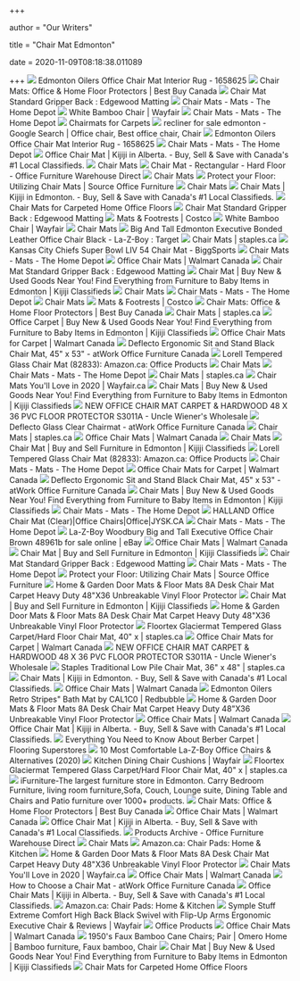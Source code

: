 +++
        
author = "Our Writers"
        
title = "Chair Mat Edmonton"
        
date = 2020-11-09T08:18:38.011089
        
+++
[ ![](https://www.rallyhouse.com/assets/images/products/1658625-2.jpg)](https://www.rallyhouse.com/assets/images/products/1658625-2.jpg) Edmonton Oilers Office Chair Mat Interior Rug - 1658625
[ ![](https://multimedia.bbycastatic.ca/multimedia/products/500x500/126/12616/12616534.jpeg)](https://multimedia.bbycastatic.ca/multimedia/products/500x500/126/12616/12616534.jpeg) Chair Mats: Office & Home Floor Protectors | Best Buy Canada
[ ![](https://edgewoodgroup.ca/website/var/tmp/image-thumbnails/0/3174/thumb__productResponsive/Chair%20Mat%20Standard%20Gripper%20Back_Application%201.jpeg)](https://edgewoodgroup.ca/website/var/tmp/image-thumbnails/0/3174/thumb__productResponsive/Chair%20Mat%20Standard%20Gripper%20Back_Application%201.jpeg) Chair Mat Standard Gripper Back : Edgewood Matting
[ ![](https://images.homedepot-static.com/productImages/a5c351ce-19cc-43bc-83b0-4f1ae997cd0f/svn/clear-lorell-chair-mats-llr82825-64_400.jpg)](https://images.homedepot-static.com/productImages/a5c351ce-19cc-43bc-83b0-4f1ae997cd0f/svn/clear-lorell-chair-mats-llr82825-64_400.jpg) Chair Mats - Mats - The Home Depot
[ ![](https://secure.img1-fg.wfcdn.com/im/25865515/resize-h600-w600%5Ecompr-r85/7234/72346994/Bamboo+Office+Chair+Mat.jpg)](https://secure.img1-fg.wfcdn.com/im/25865515/resize-h600-w600%5Ecompr-r85/7234/72346994/Bamboo+Office+Chair+Mat.jpg) White Bamboo Chair | Wayfair
[ ![](https://images.homedepot-static.com/productImages/1c4e7b8c-8ea0-408c-8a90-8036d1bb53ae/svn/crystal-clear-chair-mats-fc124860eg-64_400.jpg)](https://images.homedepot-static.com/productImages/1c4e7b8c-8ea0-408c-8a90-8036d1bb53ae/svn/crystal-clear-chair-mats-fc124860eg-64_400.jpg) Chair Mats - Mats - The Home Depot
[ ![](https://www.source.ca/wp-content/uploads/2017/09/Chairmat_Carpet.jpg)](https://www.source.ca/wp-content/uploads/2017/09/Chairmat_Carpet.jpg) Chairmats for Carpets
[ ![](https://i.pinimg.com/736x/03/cc/1a/03cc1a70b94fdf2667bc64cbddafc8a0.jpg)](https://i.pinimg.com/736x/03/cc/1a/03cc1a70b94fdf2667bc64cbddafc8a0.jpg) recliner for sale edmonton - Google Search | Office chair, Best office chair,  Chair
[ ![](https://www.rallyhouse.com/assets/images/products/1658625-1.jpg)](https://www.rallyhouse.com/assets/images/products/1658625-1.jpg) Edmonton Oilers Office Chair Mat Interior Rug - 1658625
[ ![](https://images.homedepot-static.com/productImages/f605a0d5-f99c-49cc-b60b-c5ba21548790/svn/clear-ultimat-chair-mats-fr1215020019er-e4_400.jpg)](https://images.homedepot-static.com/productImages/f605a0d5-f99c-49cc-b60b-c5ba21548790/svn/clear-ultimat-chair-mats-fr1215020019er-e4_400.jpg) Chair Mats - Mats - The Home Depot
[ ![](https://i.ebayimg.com/00/s/NjAwWDYwMA==/z/PLsAAOSwEARa~zDi/$_35.JPG)](https://i.ebayimg.com/00/s/NjAwWDYwMA==/z/PLsAAOSwEARa~zDi/$_35.JPG) Office Chair Mat | Kijiji in Alberta. - Buy, Sell & Save with Canada's #1  Local Classifieds.
[ ![](x-raw-image:///446aa5e0731bfb97481d0a6dc254fb5c2a44d081bb1e9eca5a4c048577ff83e4)](x-raw-image:///446aa5e0731bfb97481d0a6dc254fb5c2a44d081bb1e9eca5a4c048577ff83e4) Chair Mats
[ ![](https://www.ofwd.com/wp-content/uploads/2018/06/Chair-Mat-rectangular-hard-floor-1.jpg)](https://www.ofwd.com/wp-content/uploads/2018/06/Chair-Mat-rectangular-hard-floor-1.jpg) Chair Mat - Rectangular - Hard Floor - Office Furniture Warehouse Direct
[ ![](x-raw-image:///fe67e12794e9c5152b3dc0a60c65c2e41b061fbb0e7e011474969692f5f40ea7)](x-raw-image:///fe67e12794e9c5152b3dc0a60c65c2e41b061fbb0e7e011474969692f5f40ea7) Chair Mats
[ ![](https://www.source.ca/wp-content/uploads/2018/01/Clear-Chair-Mat-Edge-600.jpg)](https://www.source.ca/wp-content/uploads/2018/01/Clear-Chair-Mat-Edge-600.jpg) Protect your Floor: Utilizing Chair Mats | Source Office Furniture
[ ![](x-raw-image:///584e6703104b6c03302d15173193496019cae5fefc0735842a225884769eebd9)](x-raw-image:///584e6703104b6c03302d15173193496019cae5fefc0735842a225884769eebd9) Chair Mats
[ ![](https://i.ebayimg.com/images/g/OiMAAOSwD8FfoJ-v/s-l200.jpg)](https://i.ebayimg.com/images/g/OiMAAOSwD8FfoJ-v/s-l200.jpg) Chair Mats | Kijiji in Edmonton. - Buy, Sell & Save with Canada's #1 Local  Classifieds.
[ ![](https://www.thespruce.com/thmb/sGS5P9tLivKtGS5bmjFpWRbJavY=/1628x1628/smart/filters:no_upscale()/GettyImages-200151968-001-5a6426ecaad52b0036d0ea9e.jpg)](https://www.thespruce.com/thmb/sGS5P9tLivKtGS5bmjFpWRbJavY=/1628x1628/smart/filters:no_upscale()/GettyImages-200151968-001-5a6426ecaad52b0036d0ea9e.jpg) Chair Mats for Carpeted Home Office Floors
[ ![](https://edgewoodgroup.ca/website/var/tmp/image-thumbnails/0/3175/thumb__product/Chair%20Mat%20Standard%20Gripper%20Back_Application%202.png)](https://edgewoodgroup.ca/website/var/tmp/image-thumbnails/0/3175/thumb__product/Chair%20Mat%20Standard%20Gripper%20Back_Application%202.png) Chair Mat Standard Gripper Back : Edgewood Matting
[ ![](https://images.costco-static.com/ImageDelivery/imageService?profileId=12026539&imageId=1083095-894__1&recipeName=350)](https://images.costco-static.com/ImageDelivery/imageService?profileId=12026539&imageId=1083095-894__1&recipeName=350) Mats & Footrests | Costco
[ ![](https://secure.img1-fg.wfcdn.com/im/58778321/resize-h310-w310%5Ecompr-r85/7432/74328903/beveled-bamboo-office-chairmat.jpg)](https://secure.img1-fg.wfcdn.com/im/58778321/resize-h310-w310%5Ecompr-r85/7432/74328903/beveled-bamboo-office-chairmat.jpg) White Bamboo Chair | Wayfair
[ ![](x-raw-image:///5405615e890aa799857cf948c7dd535adf97fb648f60d7b890d6e2073acd0005)](x-raw-image:///5405615e890aa799857cf948c7dd535adf97fb648f60d7b890d6e2073acd0005) Chair Mats
[ ![](https://target.scene7.com/is/image/Target/GUEST_ca743fcd-67a7-49e9-bded-a558a0ef4f94?wid=488&hei=488&fmt=pjpeg)](https://target.scene7.com/is/image/Target/GUEST_ca743fcd-67a7-49e9-bded-a558a0ef4f94?wid=488&hei=488&fmt=pjpeg) Big And Tall Edmonton Executive Bonded Leather Office Chair Black -  La-Z-Boy : Target
[ ![](https://cdn.shopify.com/s/files/1/0036/4806/1509/products/a645393792dfa031be0597f0cf6cc6c8d607a190_square768389_1.jpg?v=1601843351)](https://cdn.shopify.com/s/files/1/0036/4806/1509/products/a645393792dfa031be0597f0cf6cc6c8d607a190_square768389_1.jpg?v=1601843351) Chair Mats | staples.ca
[ ![](https://cdn10.bigcommerce.com/s-8c7a6u/products/413835/images/1003224/28557-FM__17277.1581445567.1280.1280.jpg?c=2)](https://cdn10.bigcommerce.com/s-8c7a6u/products/413835/images/1003224/28557-FM__17277.1581445567.1280.1280.jpg?c=2) Kansas City Chiefs Super Bowl LIV 54 Chair Mat - BiggSports
[ ![](https://images.homedepot-static.com/productImages/06ff646c-ce98-40ca-b0ac-d5f25bcb2557/svn/clear-ultimat-chair-mats-fr1115020023er-e4_400.jpg)](https://images.homedepot-static.com/productImages/06ff646c-ce98-40ca-b0ac-d5f25bcb2557/svn/clear-ultimat-chair-mats-fr1115020023er-e4_400.jpg) Chair Mats - Mats - The Home Depot
[ ![](http://i5.walmartimages.com/asr/8919bbe5-2df2-402d-9253-2beb334e5536_1.fef03a26b19290d2118f4d8240766fb2.jpeg?odnBg=ffffff)](http://i5.walmartimages.com/asr/8919bbe5-2df2-402d-9253-2beb334e5536_1.fef03a26b19290d2118f4d8240766fb2.jpeg?odnBg=ffffff) Office Chair Mats | Walmart Canada
[ ![](https://edgewoodgroup.ca/website/var/tmp/image-thumbnails/0/3171/thumb__productThumbnail/Chair%20Mat%20Smooth%20Back_Feature.jpeg)](https://edgewoodgroup.ca/website/var/tmp/image-thumbnails/0/3171/thumb__productThumbnail/Chair%20Mat%20Smooth%20Back_Feature.jpeg) Chair Mat Standard Gripper Back : Edgewood Matting
[ ![](https://i.ebayimg.com/images/g/5CkAAOSwNupfPyLK/s-l200.jpg)](https://i.ebayimg.com/images/g/5CkAAOSwNupfPyLK/s-l200.jpg) Chair Mat | Buy New & Used Goods Near You! Find Everything from Furniture  to Baby Items in Edmonton | Kijiji Classifieds
[ ![](x-raw-image:///c7a3c98e6fc0e6ea0af06cc344a7b73c01aae81a196da4868fe303d7b21505b1)](x-raw-image:///c7a3c98e6fc0e6ea0af06cc344a7b73c01aae81a196da4868fe303d7b21505b1) Chair Mats
[ ![](https://images.homedepot-static.com/productImages/e16f74a1-0736-4ab2-82b9-8a441973dcc7/svn/clear-advantagemat-chair-mats-fc127519ev-e4_400.jpg)](https://images.homedepot-static.com/productImages/e16f74a1-0736-4ab2-82b9-8a441973dcc7/svn/clear-advantagemat-chair-mats-fc127519ev-e4_400.jpg) Chair Mats - Mats - The Home Depot
[ ![](x-raw-image:///15a0984ebab5f468dc0e8e579a9fd5584049787cb01f5fca2ca23a650efec63e)](x-raw-image:///15a0984ebab5f468dc0e8e579a9fd5584049787cb01f5fca2ca23a650efec63e) Chair Mats
[ ![](https://images.costco-static.com/ImageDelivery/imageService?profileId=12026539&imageId=1057242-894__1&recipeName=350)](https://images.costco-static.com/ImageDelivery/imageService?profileId=12026539&imageId=1057242-894__1&recipeName=350) Mats & Footrests | Costco
[ ![](https://multimedia.bbycastatic.ca/multimedia/products/500x500/126/12616/12616529.jpeg)](https://multimedia.bbycastatic.ca/multimedia/products/500x500/126/12616/12616529.jpeg) Chair Mats: Office & Home Floor Protectors | Best Buy Canada
[ ![](https://cdn.shopify.com/s/files/1/0036/4806/1509/products/bece180e5f1337ecc5d746c434b54a38da449f7c_square466367_1.jpg?v=1601843398)](https://cdn.shopify.com/s/files/1/0036/4806/1509/products/bece180e5f1337ecc5d746c434b54a38da449f7c_square466367_1.jpg?v=1601843398) Chair Mats | staples.ca
[ ![](https://i.ebayimg.com/00/s/Mzc0WDQ5OA==/z/gvoAAOSwFiNdjR16/$_35.JPG)](https://i.ebayimg.com/00/s/Mzc0WDQ5OA==/z/gvoAAOSwFiNdjR16/$_35.JPG) Office Carpet | Buy New & Used Goods Near You! Find Everything from  Furniture to Baby Items in Edmonton | Kijiji Classifieds
[ ![](https://i5.walmartimages.ca/images/Thumbnails/937/728/6000198937728.jpg?odnBound=200)](https://i5.walmartimages.ca/images/Thumbnails/937/728/6000198937728.jpg?odnBound=200) Office Chair Mats for Carpet | Walmart Canada
[ ![](https://www.atwork.ca/wp-content//uploads/2018/12/Deflecto-Ergonomic-Sit-and-Stand-Black-Chair-Mat-CM24242BLKSS.jpg)](https://www.atwork.ca/wp-content//uploads/2018/12/Deflecto-Ergonomic-Sit-and-Stand-Black-Chair-Mat-CM24242BLKSS.jpg) Deflecto Ergonomic Sit and Stand Black Chair Mat, 45" x 53" - atWork Office  Furniture Canada
[ ![](https://images-na.ssl-images-amazon.com/images/I/91wkpDt0DLL._AC_UL160_SR160,160_.jpg)](https://images-na.ssl-images-amazon.com/images/I/91wkpDt0DLL._AC_UL160_SR160,160_.jpg) Lorell Tempered Glass Chair Mat (82833): Amazon.ca: Office Products
[ ![](x-raw-image:///d0e0c358653fa1223c47356d37bf52c0d020da5e72cbbc7a6680aac91d4c9c91)](x-raw-image:///d0e0c358653fa1223c47356d37bf52c0d020da5e72cbbc7a6680aac91d4c9c91) Chair Mats
[ ![](https://images.homedepot-static.com/productImages/0bf3c84e-98ab-4267-addd-94d2eaabdaa1/svn/clear-ultimat-chair-mats-fc118927er-e4_400.jpg)](https://images.homedepot-static.com/productImages/0bf3c84e-98ab-4267-addd-94d2eaabdaa1/svn/clear-ultimat-chair-mats-fc118927er-e4_400.jpg) Chair Mats - Mats - The Home Depot
[ ![](https://cdn.shopify.com/s/files/1/0036/4806/1509/products/08b1d7c7ef01f6ab770829600794831f1fce4aea_square365456_1.jpg?v=1601843606)](https://cdn.shopify.com/s/files/1/0036/4806/1509/products/08b1d7c7ef01f6ab770829600794831f1fce4aea_square365456_1.jpg?v=1601843606) Chair Mats | staples.ca
[ ![](https://secure.img1-fg.wfcdn.com/im/41740654/resize-h160-w160%5Ecompr-r85/8835/88358887/Hard+Floor+Straight+Standard+Lip+Chair+Mat.jpg)](https://secure.img1-fg.wfcdn.com/im/41740654/resize-h160-w160%5Ecompr-r85/8835/88358887/Hard+Floor+Straight+Standard+Lip+Chair+Mat.jpg) Chair Mats You'll Love in 2020 | Wayfair.ca
[ ![](https://i.ebayimg.com/images/g/kgIAAOSwk6RfIPiK/s-l200.jpg)](https://i.ebayimg.com/images/g/kgIAAOSwk6RfIPiK/s-l200.jpg) Chair Mats | Buy New & Used Goods Near You! Find Everything from Furniture  to Baby Items in Edmonton | Kijiji Classifieds
[ ![](http://unclewiener.com/wp-content/uploads/2019/02/1-7.jpg)](http://unclewiener.com/wp-content/uploads/2019/02/1-7.jpg) NEW OFFICE CHAIR MAT CARPET & HARDWOOD 48 X 36 PVC FLOOR PROTECTOR S3011A -  Uncle Wiener's Wholesale
[ ![](https://www.atwork.ca/wp-content//uploads/2018/06/Glass-Clear-Chairmats-1024x1024-1024x1024.jpg)](https://www.atwork.ca/wp-content//uploads/2018/06/Glass-Clear-Chairmats-1024x1024-1024x1024.jpg) Deflecto Glass Clear Chairmat - atWork Office Furniture Canada
[ ![](https://cdn.shopify.com/s/files/1/0036/4806/1509/products/fdb4dd067f84a61ecca54f3e6bf758bc6fe9860a_square213873_1.jpg?v=1601843325)](https://cdn.shopify.com/s/files/1/0036/4806/1509/products/fdb4dd067f84a61ecca54f3e6bf758bc6fe9860a_square213873_1.jpg?v=1601843325) Chair Mats | staples.ca
[ ![](https://i5.walmartimages.ca/images/Thumbnails/856/021/6000199856021.jpg?odnBound=200)](https://i5.walmartimages.ca/images/Thumbnails/856/021/6000199856021.jpg?odnBound=200) Office Chair Mats | Walmart Canada
[ ![](x-raw-image:///0b233a8d0955f0a05c7dba022895f146f946e31db9a3a736bacadbf3b4fdd605)](x-raw-image:///0b233a8d0955f0a05c7dba022895f146f946e31db9a3a736bacadbf3b4fdd605) Chair Mats
[ ![](https://i.ebayimg.com/images/g/iMYAAOSw7zFfK1x6/s-l200.jpg)](https://i.ebayimg.com/images/g/iMYAAOSw7zFfK1x6/s-l200.jpg) Chair Mat | Buy and Sell Furniture in Edmonton | Kijiji Classifieds
[ ![](https://images-na.ssl-images-amazon.com/images/I/61XxEoM6jLL._AC_SL1500_.jpg)](https://images-na.ssl-images-amazon.com/images/I/61XxEoM6jLL._AC_SL1500_.jpg) Lorell Tempered Glass Chair Mat (82833): Amazon.ca: Office Products
[ ![](https://images.homedepot-static.com/productImages/17e96821-05f7-4705-a8e0-13ba77f816fc/svn/crystal-clear-chair-mats-fc124053eg-e4_400.jpg)](https://images.homedepot-static.com/productImages/17e96821-05f7-4705-a8e0-13ba77f816fc/svn/crystal-clear-chair-mats-fc124053eg-e4_400.jpg) Chair Mats - Mats - The Home Depot
[ ![](https://i5.walmartimages.com/asr/46ed09fc-2a9c-4eb7-b100-814f6d2a6aaa.e26892e652f4978837cf012b97e10c86.jpeg?odnBg=ffffff&odnBound=200)](https://i5.walmartimages.com/asr/46ed09fc-2a9c-4eb7-b100-814f6d2a6aaa.e26892e652f4978837cf012b97e10c86.jpeg?odnBg=ffffff&odnBound=200) Office Chair Mats for Carpet | Walmart Canada
[ ![](https://www.atwork.ca/wp-content//uploads/2018/12/Deflecto-Ergonomic-Sit-and-Stand-Black-Chair-Mat-sit-stand-mat-1024x1024.jpg)](https://www.atwork.ca/wp-content//uploads/2018/12/Deflecto-Ergonomic-Sit-and-Stand-Black-Chair-Mat-sit-stand-mat-1024x1024.jpg) Deflecto Ergonomic Sit and Stand Black Chair Mat, 45" x 53" - atWork Office  Furniture Canada
[ ![](https://i.ebayimg.com/images/g/mA4AAOSwHAFfIpB1/s-l200.jpg)](https://i.ebayimg.com/images/g/mA4AAOSwHAFfIpB1/s-l200.jpg) Chair Mats | Buy New & Used Goods Near You! Find Everything from Furniture  to Baby Items in Edmonton | Kijiji Classifieds
[ ![](https://images.homedepot-static.com/productImages/fafb93d3-939d-46b7-bc21-f94d9d654067/svn/cerise-chair-mats-fc111001009rc-64_400.jpg)](https://images.homedepot-static.com/productImages/fafb93d3-939d-46b7-bc21-f94d9d654067/svn/cerise-chair-mats-fc111001009rc-64_400.jpg) Chair Mats - Mats - The Home Depot
[ ![](https://www.jysk.ca/media/catalog/product/7/1/716-12-1007_halland_chair_mat.jpg?quality=80&fit=bounds&height=520&width=520&canvas=520:520)](https://www.jysk.ca/media/catalog/product/7/1/716-12-1007_halland_chair_mat.jpg?quality=80&fit=bounds&height=520&width=520&canvas=520:520) HALLAND Office Chair Mat (Clear)|Office Chairs|Office|JYSK.CA
[ ![](https://images.homedepot-static.com/productImages/8b096721-cf3e-46ad-901f-649ae76e7698/svn/cerise-chair-mats-fc111001009rc-e4_400.jpg)](https://images.homedepot-static.com/productImages/8b096721-cf3e-46ad-901f-649ae76e7698/svn/cerise-chair-mats-fc111001009rc-e4_400.jpg) Chair Mats - Mats - The Home Depot
[ ![](https://i.ebayimg.com/images/g/OHgAAOSw0ule86fv/s-l1600.jpg)](https://i.ebayimg.com/images/g/OHgAAOSw0ule86fv/s-l1600.jpg) La-Z-Boy Woodbury Big and Tall Executive Office Chair Brown 48961b for sale  online | eBay
[ ![](https://i5.walmartimages.com/asr/c5bb0b5a-8118-4802-b781-5653a8a48b2f_1.206aed516efdac69cfc1d3fe95313244.jpeg?odnBg=ffffff&odnBound=200)](https://i5.walmartimages.com/asr/c5bb0b5a-8118-4802-b781-5653a8a48b2f_1.206aed516efdac69cfc1d3fe95313244.jpeg?odnBg=ffffff&odnBound=200) Office Chair Mats | Walmart Canada
[ ![](https://i.ebayimg.com/images/g/UOEAAOSwMltfOTKw/s-l200.jpg)](https://i.ebayimg.com/images/g/UOEAAOSwMltfOTKw/s-l200.jpg) Chair Mat | Buy and Sell Furniture in Edmonton | Kijiji Classifieds
[ ![](https://edgewoodgroup.ca/website/var/tmp/image-thumbnails/0/2717/thumb__productThumbnail/Executive_Feature.jpeg)](https://edgewoodgroup.ca/website/var/tmp/image-thumbnails/0/2717/thumb__productThumbnail/Executive_Feature.jpeg) Chair Mat Standard Gripper Back : Edgewood Matting
[ ![](https://images.homedepot-static.com/productImages/155fc5ed-8be9-4cbb-af3a-cb6ee78a1050/svn/black-advantagemat-chair-mats-fr114860lebv-e4_400.jpg)](https://images.homedepot-static.com/productImages/155fc5ed-8be9-4cbb-af3a-cb6ee78a1050/svn/black-advantagemat-chair-mats-fr114860lebv-e4_400.jpg) Chair Mats - Mats - The Home Depot
[ ![](https://www.source.ca/wp-content/uploads/2018/10/floor-damage-1024x274.jpg)](https://www.source.ca/wp-content/uploads/2018/10/floor-damage-1024x274.jpg) Protect your Floor: Utilizing Chair Mats | Source Office Furniture
[ ![](https://i.pinimg.com/236x/4f/ae/2b/4fae2b0b298cfbb79f636272d93d1e92.jpg)](https://i.pinimg.com/236x/4f/ae/2b/4fae2b0b298cfbb79f636272d93d1e92.jpg) Home & Garden Door Mats & Floor Mats 8A Desk Chair Mat Carpet Heavy Duty  48"X36 Unbreakable Vinyl Floor Protector
[ ![](https://i.ebayimg.com/images/g/g3oAAOSw0tNfGxFl/s-l200.jpg)](https://i.ebayimg.com/images/g/g3oAAOSw0tNfGxFl/s-l200.jpg) Chair Mat | Buy and Sell Furniture in Edmonton | Kijiji Classifieds
[ ![](https://i.ebayimg.com/thumbs/images/g/R~MAAOSwKhpdsv8L/s-l225.jpg)](https://i.ebayimg.com/thumbs/images/g/R~MAAOSwKhpdsv8L/s-l225.jpg) Home & Garden Door Mats & Floor Mats 8A Desk Chair Mat Carpet Heavy Duty  48"X36 Unbreakable Vinyl Floor Protector
[ ![](https://cdn.shopify.com/s/files/1/0036/4806/1509/products/0ebcb92cf7319c6a3db420d06348ce50a2dafc92_square2882420_2_1000x1000@2x.jpg?v=1601843323)](https://cdn.shopify.com/s/files/1/0036/4806/1509/products/0ebcb92cf7319c6a3db420d06348ce50a2dafc92_square2882420_2_1000x1000@2x.jpg?v=1601843323) Floortex Glaciermat Tempered Glass Carpet/Hard Floor Chair Mat, 40" x |  staples.ca
[ ![](https://i5.walmartimages.ca/images/Thumbnails/856/051/6000199856051.jpg?odnBound=200)](https://i5.walmartimages.ca/images/Thumbnails/856/051/6000199856051.jpg?odnBound=200) Office Chair Mats for Carpet | Walmart Canada
[ ![](http://unclewiener.com/wp-content/uploads/2019/02/s-l500.jpg)](http://unclewiener.com/wp-content/uploads/2019/02/s-l500.jpg) NEW OFFICE CHAIR MAT CARPET & HARDWOOD 48 X 36 PVC FLOOR PROTECTOR S3011A -  Uncle Wiener's Wholesale
[ ![](https://cdn.shopify.com/s/files/1/0036/4806/1509/products/316219d57ab4aadd7d8d9be28aa878e7bf7f00e1_square449725_2_1000x1000@2x.jpg?v=1601843606)](https://cdn.shopify.com/s/files/1/0036/4806/1509/products/316219d57ab4aadd7d8d9be28aa878e7bf7f00e1_square449725_2_1000x1000@2x.jpg?v=1601843606) Staples Traditional Low Pile Chair Mat, 36" x 48" | staples.ca
[ ![](https://i.ebayimg.com/images/g/B1QAAOSw4etfhNh6/s-l200.jpg)](https://i.ebayimg.com/images/g/B1QAAOSw4etfhNh6/s-l200.jpg) Chair Mats | Kijiji in Edmonton. - Buy, Sell & Save with Canada's #1 Local  Classifieds.
[ ![](https://i5.walmartimages.com/asr/99e56c02-fc6d-4561-840e-ce04cfeef223.9ee20c0617aee7b13a08f36d6ab17543.jpeg?odnBg=ffffff&odnBound=200)](https://i5.walmartimages.com/asr/99e56c02-fc6d-4561-840e-ce04cfeef223.9ee20c0617aee7b13a08f36d6ab17543.jpeg?odnBg=ffffff&odnBound=200) Office Chair Mats | Walmart Canada
[ ![](https://ih1.redbubble.net/image.863596331.3099/ur,bathmat_context_small,wide_portrait,750x1000.1u2.jpg)](https://ih1.redbubble.net/image.863596331.3099/ur,bathmat_context_small,wide_portrait,750x1000.1u2.jpg) Edmonton Oilers Retro Stripes" Bath Mat by CAL1C0 | Redbubble
[ ![](https://i.ebayimg.com/thumbs/images/g/SjYAAOSwsAtduTsS/s-l225.jpg)](https://i.ebayimg.com/thumbs/images/g/SjYAAOSwsAtduTsS/s-l225.jpg) Home & Garden Door Mats & Floor Mats 8A Desk Chair Mat Carpet Heavy Duty  48"X36 Unbreakable Vinyl Floor Protector
[ ![](https://i5.walmartimages.com/asr/0eeffa0b-804d-44ec-9297-ae306d48ba47_1.361ce91a816ffd6c254b3e5e8c57380f.jpeg?odnBg=ffffff&odnBound=200)](https://i5.walmartimages.com/asr/0eeffa0b-804d-44ec-9297-ae306d48ba47_1.361ce91a816ffd6c254b3e5e8c57380f.jpeg?odnBg=ffffff&odnBound=200) Office Chair Mats | Walmart Canada
[ ![](https://i.ebayimg.com/00/s/ODAwWDYwMA==/z/nSAAAOSwVO5d6oUM/$_35.JPG)](https://i.ebayimg.com/00/s/ODAwWDYwMA==/z/nSAAAOSwVO5d6oUM/$_35.JPG) Office Chair Mat | Kijiji in Alberta. - Buy, Sell & Save with Canada's #1  Local Classifieds.
[ ![](https://www.flooringsuperstores.com/blog/everything-about-berber-carpet-edmonton/everything-about-berber-carpet-edmonton.jpg)](https://www.flooringsuperstores.com/blog/everything-about-berber-carpet-edmonton/everything-about-berber-carpet-edmonton.jpg) Everything You Need to Know About Berber Carpet | Flooring Superstores
[ ![](https://officechairpicks.com/wp-content/uploads/2019/01/Best-La-Z-Boy-Office-Chairs-e1596041632889.jpg)](https://officechairpicks.com/wp-content/uploads/2019/01/Best-La-Z-Boy-Office-Chairs-e1596041632889.jpg) 10 Most Comfortable La-Z-Boy Office Chairs & Alternatives (2020)
[ ![](https://secure.img1-fg.wfcdn.com/im/63164746/resize-h600-w600%5Ecompr-r85/1284/128461577/Memory+Foam+Dining+Chair+Cushion.jpg)](https://secure.img1-fg.wfcdn.com/im/63164746/resize-h600-w600%5Ecompr-r85/1284/128461577/Memory+Foam+Dining+Chair+Cushion.jpg) Kitchen Dining Chair Cushions | Wayfair
[ ![](https://cdn.shopify.com/s/files/1/0036/4806/1509/products/f603b8333f3b277202d58b294ef46194b5bc2fea_square2882420_3_1000x1000@2x.jpg?v=1601843323)](https://cdn.shopify.com/s/files/1/0036/4806/1509/products/f603b8333f3b277202d58b294ef46194b5bc2fea_square2882420_3_1000x1000@2x.jpg?v=1601843323) Floortex Glaciermat Tempered Glass Carpet/Hard Floor Chair Mat, 40" x |  staples.ca
[ ![](https://ifurniture.ca/images/thumbs/0018479.jpeg)](https://ifurniture.ca/images/thumbs/0018479.jpeg) iFurniture-The largest furniture store in Edmonton. Carry Bedroom  Furniture, living room furniture,Sofa, Couch, Lounge suite, Dining Table  and Chairs and Patio furniture over 1000+ products.
[ ![](https://multimedia.bbycastatic.ca/multimedia/products/500x500/133/13337/13337522.jpg)](https://multimedia.bbycastatic.ca/multimedia/products/500x500/133/13337/13337522.jpg) Chair Mats: Office & Home Floor Protectors | Best Buy Canada
[ ![](https://i5.walmartimages.com/asr/85a41892-2d01-4b88-b8f1-a3ff45657cdd.33a92ff5e206fe229c9e0b80010df304.jpeg?odnBg=ffffff&odnBound=200)](https://i5.walmartimages.com/asr/85a41892-2d01-4b88-b8f1-a3ff45657cdd.33a92ff5e206fe229c9e0b80010df304.jpeg?odnBg=ffffff&odnBound=200) Office Chair Mats | Walmart Canada
[ ![](https://i.ebayimg.com/00/s/ODAwWDYwMA==/z/hOwAAOSwkW5d9WPd/$_35.PNG)](https://i.ebayimg.com/00/s/ODAwWDYwMA==/z/hOwAAOSwkW5d9WPd/$_35.PNG) Office Chair Mat | Kijiji in Alberta. - Buy, Sell & Save with Canada's #1  Local Classifieds.
[ ![](https://www.officefurniturewarehousedirect.com/wp-content/uploads/2018/06/Chair-Mat-wlip-hard-floor-1.jpg)](https://www.officefurniturewarehousedirect.com/wp-content/uploads/2018/06/Chair-Mat-wlip-hard-floor-1.jpg) Products Archive - Office Furniture Warehouse Direct
[ ![](x-raw-image:///4ad7f4616426656e4c81d0615eb45c8ff2b5ebf5eeec8f9e3f75b355b5456cf3)](x-raw-image:///4ad7f4616426656e4c81d0615eb45c8ff2b5ebf5eeec8f9e3f75b355b5456cf3) Chair Mats
[ ![](https://images-na.ssl-images-amazon.com/images/I/718HUN2CJXL._AC._SR360,460.jpg)](https://images-na.ssl-images-amazon.com/images/I/718HUN2CJXL._AC._SR360,460.jpg) Amazon.ca: Chair Pads: Home & Kitchen
[ ![](http://i.ebayimg.com/images/g/VsYAAOSwdz9d-Qr0/s-l500.jpg)](http://i.ebayimg.com/images/g/VsYAAOSwdz9d-Qr0/s-l500.jpg) Home & Garden Door Mats & Floor Mats 8A Desk Chair Mat Carpet Heavy Duty  48"X36 Unbreakable Vinyl Floor Protector
[ ![](https://secure.img1-fg.wfcdn.com/im/98391886/resize-h160-w160%5Ecompr-r85/5844/58444376/Wayfair+Basics+Office+Low+Pile+Carpet+Straight+Edge+Plastic+Chair+Mat.jpg)](https://secure.img1-fg.wfcdn.com/im/98391886/resize-h160-w160%5Ecompr-r85/5844/58444376/Wayfair+Basics+Office+Low+Pile+Carpet+Straight+Edge+Plastic+Chair+Mat.jpg) Chair Mats You'll Love in 2020 | Wayfair.ca
[ ![](https://i5.walmartimages.com/asr/6a8a69e5-647d-4f9d-b602-eb116d64265c_1.5a143b0791a646732b2665eefc99b3cb.jpeg?odnBg=ffffff&odnBound=200)](https://i5.walmartimages.com/asr/6a8a69e5-647d-4f9d-b602-eb116d64265c_1.5a143b0791a646732b2665eefc99b3cb.jpeg?odnBg=ffffff&odnBound=200) Office Chair Mats | Walmart Canada
[ ![](https://www.atwork.ca/wp-content/uploads/2015/04/newchairmat2.jpg)](https://www.atwork.ca/wp-content/uploads/2015/04/newchairmat2.jpg) How to Choose a Chair Mat - atWork Office Furniture Canada
[ ![](https://i.ebayimg.com/images/g/WDIAAOSw~~Rflc3A/s-l200.jpg)](https://i.ebayimg.com/images/g/WDIAAOSw~~Rflc3A/s-l200.jpg) Office Chair Mats | Kijiji in Alberta. - Buy, Sell & Save with Canada's #1  Local Classifieds.
[ ![](https://images-na.ssl-images-amazon.com/images/I/71C-U1DdHZL._AC._SR360,460.jpg)](https://images-na.ssl-images-amazon.com/images/I/71C-U1DdHZL._AC._SR360,460.jpg) Amazon.ca: Chair Pads: Home & Kitchen
[ ![](https://secure.img1-fg.wfcdn.com/im/68100505/resize-h500-p1-w500%5Ecompr-r85/7285/72858206/default_name.jpg)](https://secure.img1-fg.wfcdn.com/im/68100505/resize-h500-p1-w500%5Ecompr-r85/7285/72858206/default_name.jpg) Symple Stuff Extreme Comfort High Back Black Swivel with Flip-Up Arms  Ergonomic Executive Chair & Reviews | Wayfair
[ ![](x-raw-image:///be84b2887c323b8da454c6da8308e2b5864b757c6c9bcb9504ddc3af54c3cad2)](x-raw-image:///be84b2887c323b8da454c6da8308e2b5864b757c6c9bcb9504ddc3af54c3cad2) Office Products
[ ![](https://i5.walmartimages.com/asr/6a9e0097-6809-43b5-a228-0efb3dbac250_1.5e53542c279728e18515af3326d38165.jpeg?odnBg=ffffff&odnBound=200)](https://i5.walmartimages.com/asr/6a9e0097-6809-43b5-a228-0efb3dbac250_1.5e53542c279728e18515af3326d38165.jpeg?odnBg=ffffff&odnBound=200) Office Chair Mats | Walmart Canada
[ ![](https://i.pinimg.com/originals/7e/2b/b9/7e2bb9fc428b452ed60da33ee7484ced.jpg)](https://i.pinimg.com/originals/7e/2b/b9/7e2bb9fc428b452ed60da33ee7484ced.jpg) 1950's Faux Bamboo Cane Chairs; Pair | Omero Home | Bamboo furniture, Faux  bamboo, Chair
[ ![](https://i.ebayimg.com/00/s/NDAwWDQwMA==/z/VJoAAOSwmKdfPqzn/$_2.JPG)](https://i.ebayimg.com/00/s/NDAwWDQwMA==/z/VJoAAOSwmKdfPqzn/$_2.JPG) Chair Mat | Buy New & Used Goods Near You! Find Everything from Furniture  to Baby Items in Edmonton | Kijiji Classifieds
[ ![](https://www.thespruce.com/thmb/LoTErDinhQTiodKz1blp1fdc7e0=/400x300/filters:no_upscale():max_bytes(150000):strip_icc()/GettyImages-1254852664-0df26ec61da545c7970022c26cff3cb3.jpg)](https://www.thespruce.com/thmb/LoTErDinhQTiodKz1blp1fdc7e0=/400x300/filters:no_upscale():max_bytes(150000):strip_icc()/GettyImages-1254852664-0df26ec61da545c7970022c26cff3cb3.jpg) Chair Mats for Carpeted Home Office Floors
